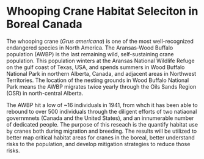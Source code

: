 # Whooping Crane Habitat Seleciton in Boreal Canada 

The whooping crane (*Grus americana*) is one of the most well-recognized endangered species in North America. The Aransas-Wood Buffalo population (AWBP) is the last remaining wild, self-sustaining crane population. This population winters at the Aransas National Wildlife Refuge on the gulf coast of Texas, USA, and spends summers in Wood Buffalo National Park in northern Alberta, Canada, and adjacent areas in Northwest Territories. The location of the nesting grounds in Wood Buffalo National Park means the AWBP migrates twice yearly through the Oils Sands Region (OSR) in north-central Alberta. 

The AWBP hit a low of ~16 individuals in 1941, from whch it has been able to rebound to over 500 individuals through the diligent efforts of two natiaonal governmnets (Canada and the United States), and an innumerable number of dedicated people. The purpose of this reseach is the quantify habitat use by cranes both during migration and breeding. The results will be utilized to better map critical habitat areas for cranes in the boreal, better understand risks to the population, and develop mitigation strategies to reduce those risks. 
